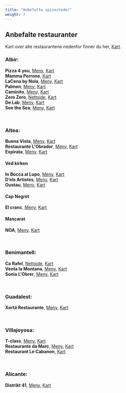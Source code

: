 ```yaml
---
title: "Anbefalte spisesteder"
weight: 7
---
```


## Anbefalte restauranter

Kart over alle restaurantene nedenfor finner du her, [Kart](https://goo.gl/maps/qaBBAcQwqNken1d68).

### Albir:

**Pizza 4 you**, [Meny](https://pizza4u.es/en/menu/), [Kart](https://goo.gl/maps/rmptJrDYUtaAAiM19)\
**Mamma Perrone**, [Kart](https://goo.gl/maps/fevpZyJnGcVq2YxFA)\
**LaCena by Nola**, [Meny](https://lacenabynola.com/#menu), [Kart](https://goo.gl/maps/gb5rdCiX8P5jRX8z8)\
**Palmen**, [Meny](https://www.palmenrestaurant.com/#section-menu), [Kart](https://goo.gl/maps/ifChBWhYq5GE94nn7)\
**Caminito**, [Meny](https://caminitoargentiniangrillinglish.blogspot.com/2019/03/menu.html), [Kart](https://goo.gl/maps/UnHiSTBdQvfDhAu86)\
**Zero Zero**, [Nettside](https://zerozeroaltea.com/), [Kart](https://goo.gl/maps/LqhNjAzy4iprq1rp9)\
**De Lab**, [Meny](https://buonmenu.com/delab), [Kart](https://goo.gl/maps/8y5cX3FuagXvyXNHA)\
**See the Sea**, [Meny](https://cartamenumovil.com/seethesea/), [Kart](https://goo.gl/maps/AX9WuQKYPDtkQ4UU7) 

&nbsp;

### Altea:

**Buena Vista**, [Meny](https://www.thefork.es/restaurante/buena-vista-food-and-drinks-r712309/menu#booking=), [Kart](https://goo.gl/maps/353TqV5j2n4LVNCP6)\
**Restaurante L'Obrador**, [Meny](https://www.restaurantelobrador.com/Carta-de-Platos/), [Kart](https://goo.gl/maps/v9gLzTiRDFVR3uFd8)\
**Expirata**, [Meny](http://xefpirata.es/en/menu/), [Kart](https://goo.gl/maps/2t1ZZVVUJXHaMsMD8)

#### Ved kirken

**In Bocca al Lupo**, [Meny](https://inboccaallupoalicante.es/altea/), [Kart](https://goo.gl/maps/7oipk72CiUUaqhai7)\
**D’els Artistes**, [Meny](http://losartistasrestaurante.com/en/the-menu), [Kart](https://goo.gl/maps/gB7g9bj2L95MV2qE7)\
**Oustau**, [Meny](https://www.oustau.es/pages/carta), [Kart](https://goo.gl/maps/yoTT7VMdQY75VYcB6)

#### Cap Negret

**El cranc**, [Meny](https://www.elcranc.com/menu), [Kart](https://goo.gl/maps/fibKvzR2ZozDs3Tw8)

#### Mascarat

**NOA**, [Meny](http://noalounge.es/our-menu/), [Kart](https://goo.gl/maps/537vCB3yFEZhuAgk7)

&nbsp;

### Benimantell:

**Ca Rafel**, [Nettside](https://mesoncarafelbenimantell.eatbu.com/?lang=en), [Kart](https://goo.gl/maps/AuwWGfSsb1XKXjPr6)\
**Venta la Montana**, [Meny](https://ventalamuntanya.negocio.site/), [Kart](https://goo.gl/maps/o1WQbrJzaR8XGvzeA)\
**Sonia L'Obrer**, [Meny](https://sonialobrer.eatbu.com/?lang=en#menu), [Kart](https://goo.gl/maps/j5Zus2QuwKtceyYW6)

&nbsp;

### Guadalest:

**Xortá Restaurante**, [Meny](https://www.instagram.com/stories/highlights/18182155831080911/), [Kart](https://goo.gl/maps/jY9w54ZDg1SC38Zv8)

&nbsp;

### Villajoyosa:

**T-class**, [Meny](https://www.tclass.es/en/menu/), [Kart](https://goo.gl/maps/P5m53QFn85m8rPjv9)\
**Restaurante da Marc**, [Meny](https://restaurantepizzeriadamarc.com/#men%C3%BA), [Kart](https://goo.gl/maps/oDysLWqUy6eBEcb77)\
**Restaurant Le Cabanon**, [Kart](https://goo.gl/maps/DU9StFKeJoNQ3mbn9)

&nbsp;

### Alicante:

**Distrikt 41**, [Meny](https://distrikt41.es/menu/), [Kart](https://goo.gl/maps/mnuDVgQxRSRsDHny6)
